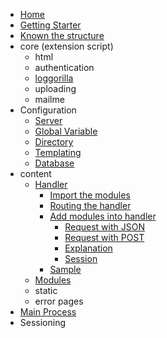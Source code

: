 * [Home](/)
* [Getting Starter](pages/getting-starter.md)
* [Known the structure](pages/structure.md)
* core (extension script)
  * html
  * authentication
  * [loggorilla](pages/core/loggorilla.md)
  * uploading
  * mailme
* Configuration
  * [Server](pages/configuration/server.md)
  * [Global Variable](pages/configuration/globalvar.md)
  * [Directory](pages/configuration/directory.md)
  * [Templating](pages/configuration/template.md)
  * [Database](pages/configuration/database.md)
* content
  * [Handler](pages/content/handler.md)
    * [Import the modules](pages/content/handler?id=import-the-modules)
    * [Routing the handler](pages/content/handler?id=routing-the-handler)
    * [Add modules into handler](pages/content/handler?id=add-modules-into-handler)
      * [Request with JSON](pages/content/handler?id=request-with-json)
      * [Request with POST](pages/content/handler?id=request-with-post)
      * [Explanation](pages/content/handler?id=explanation)
      * [Session](pages/content/handler?id=session)
    * [Sample](pages/content/handler?id=sample)
  * [Modules](pages/content/modules.md)
  * static
  * error pages
* [Main Process](pages/main-process.md)
* Sessioning
